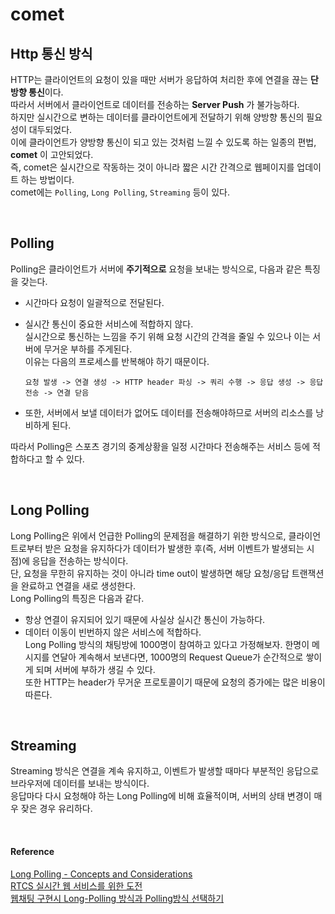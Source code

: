 # comet
 
## Http 통신 방식  

HTTP는 클라이언트의 요청이 있을 때만 서버가 응답하여 처리한 후에 연결을 끊는 **단방향 통신**이다.  
따라서 서버에서 클라이언트로 데이터를 전송하는 **Server Push** 가 불가능하다.   
하지만 실시간으로 변하는 데이터를 클라이언트에게 전달하기 위해 양방향 통신의 필요성이 대두되었다.  
이에 클라이언트가 양방향 통신이 되고 있는 것처럼 느낄 수 있도록 하는 일종의 편법, **comet** 이 고안되었다.  
즉, comet은 실시간으로 작동하는 것이 아니라 짧은 시간 간격으로 웹페이지를 업데이트 하는 방법이다.  
comet에는 `Polling`, `Long Polling`, `Streaming` 등이 있다. 


<br/>

## Polling  

Polling은 클라이언트가 서버에 **주기적으로** 요청을 보내는 방식으로, 다음과 같은 특징을 갖는다.    

* 시간마다 요청이 일괄적으로 전달된다. 
* 실시간 통신이 중요한 서비스에 적합하지 않다.  
실시간으로 통신하는 느낌을 주기 위해 요청 시간의 간격을 줄일 수 있으나 이는 서버에 무거운 부하를 주게된다.  
이유는 다음의 프로세스를 반복해야 하기 때문이다. 

    ```
    요청 발생 -> 연결 생성 -> HTTP header 파싱 -> 쿼리 수행 -> 응답 생성 -> 응답 전송 -> 연결 닫음
    ```   
    
* 또한, 서버에서 보낼 데이터가 없어도 데이터를 전송해야하므로 서버의 리소스를 낭비하게 된다. 

따라서 Polling은 스포츠 경기의 중계상황을 일정 시간마다 전송해주는 서비스 등에 적합하다고 할 수 있다.


<br/>

## Long Polling  

Long Polling은 위에서 언급한 Polling의 문제점을 해결하기 위한 방식으로, 클라이언트로부터 받은 요청을 유지하다가 데이터가 발생한 후(즉, 서버 이벤트가 발생되는 시점)에 응답을 전송하는 방식이다.  
단, 요청을 무한히 유지하는 것이 아니라 time out이 발생하면 해당 요청/응답 트랜잭션을 완료하고 연결을 새로 생성한다.   
Long Polling의 특징은 다음과 같다.

* 항상 연결이 유지되어 있기 때문에 사실상 실시간 통신이 가능하다.
* 데이터 이동이 빈번하지 않은 서비스에 적합하다.   
Long Polling 방식의 채팅방에 1000명이 참여하고 있다고 가정해보자. 한명이 메시지를 연달아 계속해서 보낸다면, 1000명의 Request Queue가 순간적으로 쌓이게 되며 서버에 부하가 생길 수 있다.   
또한 HTTP는 header가 무거운 프로토콜이기 때문에 요청의 증가에는 많은 비용이 따른다.

<br/> 

## Streaming

Streaming 방식은 연결을 계속 유지하고, 이벤트가 발생할 때마다 부분적인 응답으로 브라우저에 데이터를 보내는 방식이다.  
응답마다 다시 요청해야 하는 Long Polling에 비해 효율적이며, 서버의 상태 변경이 매우 잦은 경우 유리하다. 

<br/>

#### Reference

[Long Polling - Concepts and Considerations](https://www.ably.io/concepts/long-polling)  
[RTCS 실시간 웹 서비스를 위한 도전](https://d2.naver.com/helloworld/1052)  
[웹채팅 구현시 Long-Polling 방식과 Polling방식 선택하기](https://kuimoani.tistory.com/entry/%EC%9B%B9%EC%B1%84%ED%8C%85-%EA%B5%AC%ED%98%84%EC%8B%9C-Long-Polling-%EB%B0%A9%EC%8B%9D%EA%B3%BC-Polling%EB%B0%A9%EC%8B%9D-%EC%84%A0%ED%83%9D%ED%95%98%EA%B8%B0)
